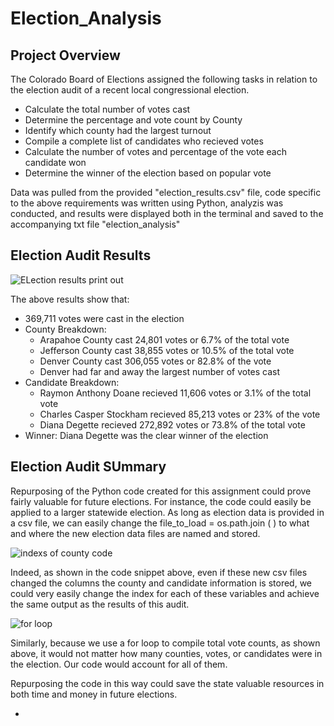 # Election_Analysis

## Project Overview
The Colorado Board of Elections assigned the following tasks in relation to the election audit of a recent local congressional election.

* Calculate the total number of votes cast
* Determine the percentage and vote count by County
* Identify which county had the largest turnout
* Compile a complete list of candidates who recieved votes
* Calculate the number of votes and percentage of the vote each candidate won
* Determine the winner of the election based on popular vote 

Data was pulled from the provided "election_results.csv" file, code specific to the above requirements was written using Python, analyzis was conducted, and results were displayed both in the terminal and saved to the accompanying txt file "election_analysis" 

## Election Audit Results 
![ELection results print out](https://user-images.githubusercontent.com/81761879/117582244-17dcd780-b0cf-11eb-96f8-e84378fb82db.PNG)

The above results show that:
* 369,711 votes were cast in the election
* County Breakdown:
  * Arapahoe County cast 24,801 votes or 6.7% of the total vote
  * Jefferson County cast 38,855 votes or 10.5% of the total vote
  * Denver County cast 306,055 votes or 82.8% of the vote 
  * Denver had far and away the largest number of votes cast 
* Candidate Breakdown:
  * Raymon Anthony Doane recieved 11,606 votes or 3.1% of the total vote
  * Charles Casper Stockham recieved 85,213 votes or 23% of the vote
  * Diana Degette recieved 272,892 votes or 73.8% of the total vote 
* Winner: Diana Degette was the clear winner of the election 

## Election Audit SUmmary 

Repurposing of the Python code created for this assignment could prove fairly valuable for future elections. For instance, the code could easily be applied to a larger statewide election. As long as election data is provided in a csv file, we can easily change the file_to_load = os.path.join ( ) to what and where the new election data files are named and stored. 

![indexs of county code](https://user-images.githubusercontent.com/81761879/117582821-ea455d80-b0d1-11eb-8aa7-dce88b5514e9.PNG)

Indeed, as shown in the code snippet above, even if these new csv files changed the columns the county and candidate information is stored, we could very easily change the index for each of these variables and achieve the same output as the results of this audit. 

![for loop](https://user-images.githubusercontent.com/81761879/117583009-dfd79380-b0d2-11eb-90fb-80dfa1fabce7.PNG)


Similarly, because we use a for loop to compile total vote counts, as shown above, it would not matter how many counties, votes, or candidates were in the election. Our code would account for all of them. 

Repurposing the code in this way could save the state valuable resources in both time and money in future elections. 







* 
